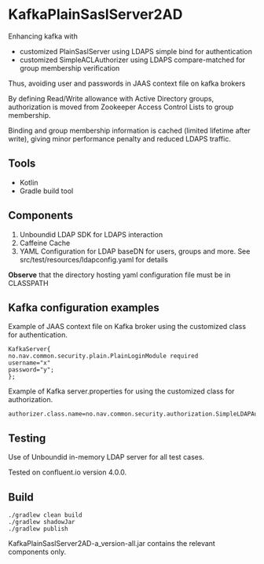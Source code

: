 # KafkaPlainSaslServer2AD
Enhancing kafka with
- customized PlainSaslServer using LDAPS simple bind for authentication
- customized SimpleACLAuthorizer using LDAPS compare-matched for group membership verification

Thus, avoiding user and passwords in JAAS context file on kafka brokers

By defining Read/Write allowance with Active Directory groups, authorization is moved from 
Zookeeper Access Control Lists to group membership.

Binding and group membership information is cached (limited lifetime after write),
giving minor performance penalty and reduced LDAPS traffic.

## Tools
- Kotlin
- Gradle build tool

## Components

1. Unboundid LDAP SDK for LDAPS interaction
2. Caffeine Cache
3. YAML Configuration for LDAP baseDN for users, groups and more. See src/test/resources/ldapconfig.yaml for details

**Observe** that the directory hosting yaml configuration file must be in CLASSPATH

## Kafka configuration examples

Example of JAAS context file on Kafka broker using the customized class for
authentication.

```
KafkaServer{
no.nav.common.security.plain.PlainLoginModule required
username="x"
password="y";
};
```

Example of Kafka server.properties for using the customized class for authorization.

```
authorizer.class.name=no.nav.common.security.authorization.SimpleLDAPAuthorizer
```


## Testing

Use of Unboundid in-memory LDAP server for all test cases.

Tested on confluent.io version 4.0.0.

## Build 

```
./gradlew clean build
./gradlew shadowJar
./gradlew publish
```

KafkaPlainSaslServer2AD-a_version-all.jar contains the relevant components only.

